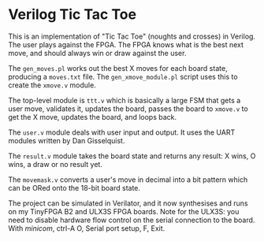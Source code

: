 # Verilog Tic Tac Toe

This is an implementation of "Tic Tac Toe" (noughts and crosses) in Verilog.
The user plays against the FPGA. The FPGA knows what is the best next move,
and should always win or draw against the user.

The ```gen_moves.pl``` works out the best X moves for each board state,
producing a ```moves.txt``` file. The ```gen_xmove_module.pl``` script
uses this to create the ```xmove.v``` module.

The top-level module is ```ttt.v``` which is basically a large FSM
that gets a user move, validates it, updates the board, passes the board
to ```xmove.v``` to get the X move, updates the board, and loops back.

The ```user.v``` module deals with user input and output. It uses the
UART modules written by Dan Gisselquist.

The ```result.v``` module takes the board state and returns any result:
X wins, O wins, a draw or no result yet.

The ```movemask.v``` converts a user's move in decimal into a bit pattern
which can be ORed onto the 18-bit board state.

The project can be simulated in Verilator, and it now synthesises and runs
on my TinyFPGA B2 and ULX3S FPGA boards. Note for the ULX3S: you need to
disable hardware flow control on the serial connection to the board.
With _minicom_, ctrl-A O, Serial port setup, F, Exit.
